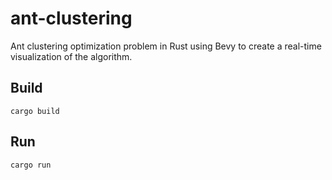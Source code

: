 # ant-clustering
Ant clustering optimization problem in Rust using Bevy to create a real-time visualization of the algorithm.

## Build
```
cargo build
```

## Run
```
cargo run
```
